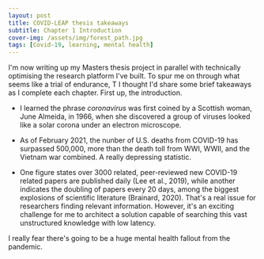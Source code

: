 ```yaml
---
layout: post
title: COVID-LEAP thesis takeaways
subtitle: Chapter 1 Introduction
cover-img: /assets/img/forest_path.jpg
tags: [Covid-19, learning, mental health]
---
```

I'm now writing up my Masters thesis project in parallel with technically optimising the research platform I've built. To spur me on through what seems like a trial of endurance, T I thought I'd share some brief takeaways as I complete each chapter. First up, the introduction.

* I learned the phrase *coronavirus* was first coined by a Scottish woman, June Almeida, in 1966, when she discovered a group of viruses looked like a solar corona under an electron microscope.

* As of February 2021, the nunber of U.S. deaths from COVID-19 has surpassed 500,000, more than the death toll from WWI, WWII, and the Vietnam war combined. A really depressing statistic.

* One figure states over 3000 related, peer-reviewed new COVID-19 related papers are published daily (Lee et al., 2019), while another indicates the doubling of papers every 20 days, among the biggest explosions of scientific literature (Brainard, 2020). 
That's a real issue for researchers finding relevant information. However, it's an exciting challenge for me to architect a solution capable of searching this vast unstructured knowledge with low latency.

I really fear there's going to be a huge mental health fallout from the pandemic.